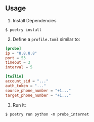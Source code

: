 ## Usage

1.  Install Dependencies

```console
$ poetry install
```

2. Define a `profile.toml` similar to:

```toml
[probe]
ip = "8.8.8.8"
port = 53
timeout = 3
interval = 5

[twilio]
account_sid = "..."
auth_token = "..."
source_phone_number = "+1..."
target_phone_number = "+1..."
```

3. Run it:

```console
$ poetry run python -m probe_internet
```

